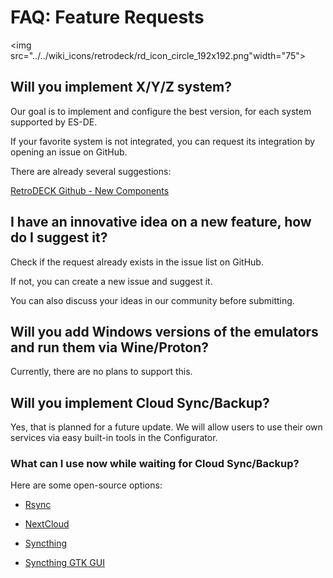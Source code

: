 # FAQ: Feature Requests

<img src="../../wiki_icons/retrodeck/rd_icon_circle_192x192.png"width="75">

## Will you implement X/Y/Z system?

Our goal is to implement and configure the best version, for each system supported by ES-DE. 

If your favorite system is not integrated, you can request its integration by opening an issue on GitHub. 

There are already several suggestions:

[RetroDECK Github - New Components](https://github.com/RetroDECK/RetroDECK/issues?q=is%3Aissue%20state%3Aopen%20label%3A%22New%20Component%20%F0%9F%92%BE%22)

## I have an innovative idea on a new feature, how do I suggest it?

Check if the request already exists in the issue list on GitHub. 

If not, you can create a new issue and suggest it. 

You can also discuss your ideas in our community before submitting.

## Will you add Windows versions of the emulators and run them via Wine/Proton?

Currently, there are no plans to support this.

## Will you implement Cloud Sync/Backup?

Yes, that is planned for a future update. We will allow users to use their own services via easy built-in tools in the Configurator.

### What can I use now while waiting for Cloud Sync/Backup?

Here are some open-source options:

- [Rsync](https://linux.die.net/man/1/rsync)

- [NextCloud](https://nextcloud.com/)

- [Syncthing](https://github.com/syncthing/syncthing)

- [Syncthing GTK GUI](https://flathub.org/apps/me.kozec.syncthingtk)
